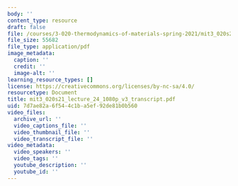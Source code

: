 ```yaml
---
body: ''
content_type: resource
draft: false
file: /courses/3-020-thermodynamics-of-materials-spring-2021/mit3_020s21_lecture_24_1080p_v3_transcript.pdf
file_size: 55682
file_type: application/pdf
image_metadata:
  caption: ''
  credit: ''
  image-alt: ''
learning_resource_types: []
license: https://creativecommons.org/licenses/by-nc-sa/4.0/
resourcetype: Document
title: mit3_020s21_lecture_24_1080p_v3_transcript.pdf
uid: 7d7ae82a-6f54-4c1b-a5ef-92de81b0b560
video_files:
  archive_url: ''
  video_captions_file: ''
  video_thumbnail_file: ''
  video_transcript_file: ''
video_metadata:
  video_speakers: ''
  video_tags: ''
  youtube_description: ''
  youtube_id: ''
---
```

